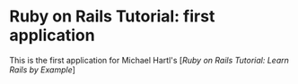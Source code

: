 # Ruby on Rails Tutorial: first application

This is the first application for Michael Hartl's
[*Ruby on Rails Tutorial: Learn Rails by Example*]